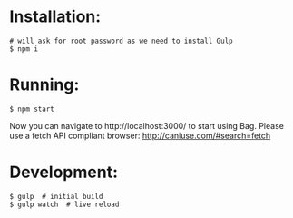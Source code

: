 Installation:
============

```
# will ask for root password as we need to install Gulp
$ npm i
```

Running:
=======

```
$ npm start
```

Now you can navigate to http://localhost:3000/ to start using Bag. Please use
a fetch API compliant browser: http://caniuse.com/#search=fetch

Development:
============

```
$ gulp  # initial build
$ gulp watch  # live reload
```
